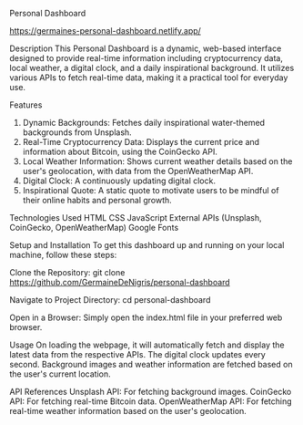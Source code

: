 Personal Dashboard

https://germaines-personal-dashboard.netlify.app/ 

Description
This Personal Dashboard is a dynamic, web-based interface designed to provide real-time information including cryptocurrency data, local weather, a digital clock, and a daily inspirational background. It utilizes various APIs to fetch real-time data, making it a practical tool for everyday use.

Features
1) Dynamic Backgrounds: Fetches daily inspirational water-themed backgrounds from Unsplash.
2) Real-Time Cryptocurrency Data: Displays the current price and information about Bitcoin, using the CoinGecko API.
3) Local Weather Information: Shows current weather details based on the user's geolocation, with data from the OpenWeatherMap API.
4) Digital Clock: A continuously updating digital clock.
5) Inspirational Quote: A static quote to motivate users to be mindful of their online habits and personal growth.

Technologies Used
HTML
CSS
JavaScript
External APIs (Unsplash, CoinGecko, OpenWeatherMap)
Google Fonts

Setup and Installation
To get this dashboard up and running on your local machine, follow these steps:

Clone the Repository:
git clone https://github.com/GermaineDeNigris/personal-dashboard

Navigate to Project Directory:
cd personal-dashboard

Open in a Browser:
Simply open the index.html file in your preferred web browser.

Usage
On loading the webpage, it will automatically fetch and display the latest data from the respective APIs.
The digital clock updates every second.
Background images and weather information are fetched based on the user's current location.

API References
Unsplash API: For fetching background images.
CoinGecko API: For fetching real-time Bitcoin data.
OpenWeatherMap API: For fetching real-time weather information based on the user's geolocation.